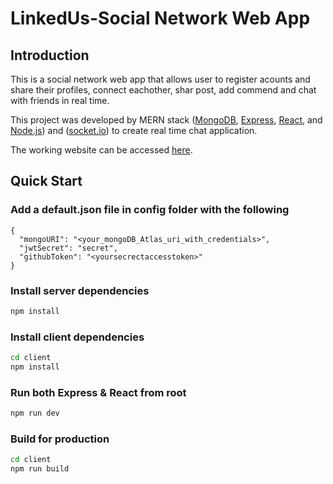# LinkedUs-Social Network Web App

## Introduction

This is a social network web app that allows user to register acounts and share their profiles, connect eachother, shar post, add commend and chat with friends in real time.

This project was developed by MERN stack ([MongoDB](https://www.mongodb.com/), [Express](https://expressjs.com/), [React](https://reactjs.org/), and [Node.js](https://nodejs.org/)) and ([socket.io](https://socket.io/)) to create real time chat application.

The working website can be accessed [here](http://linkedus.andrewhu.net/).

## Quick Start

### Add a default.json file in config folder with the following

```
{
  "mongoURI": "<your_mongoDB_Atlas_uri_with_credentials>",
  "jwtSecret": "secret",
  "githubToken": "<yoursecrectaccesstoken>"
}
```

### Install server dependencies

```bash
npm install
```

### Install client dependencies

```bash
cd client
npm install
```

### Run both Express & React from root

```bash
npm run dev
```

### Build for production

```bash
cd client
npm run build
```
